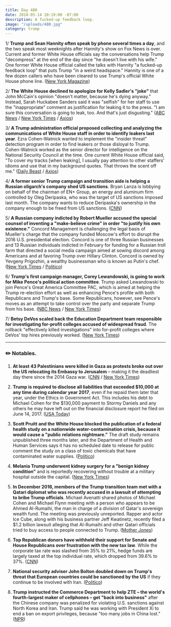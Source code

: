 ```yaml
---
title: Day 480
date: 2018-05-14 10:19:00 -07:00
description: A fucked-up feedback loop.
image: "/uploads/480.jpg"
category: trump
---
```


1/ **Trump and Sean Hannity often speak by phone several times a day**, and the two speak most weeknights after Hannity's show on Fox News is over. Current and former White House officials say the conversations help Trump "decompress" at the end of the day since "he doesn't live with his wife." One former White House official called the talks with Hannity "a fucked-up feedback loop" that puts Trump "in a weird headspace." Hannity is one of a few dozen callers who have been cleared to use Trump's official White House phone line. ([New York Magazine](http://nymag.com/daily/intelligencer/2018/05/sean-hannity-donald-trump-late-night-calls.html))

2/ **The White House declined to apologize for Kelly Sadler's "joke"** that John McCain's opinion "doesn't matter, because he's dying anyway." Instead, Sarah Huckabee Sanders said it was "selfish" for her staff to use the "inappropriate" comment as justification for leaking it to the press. "I am sure this conversation is going to leak, too. And that's just disgusting." ([ABC News](https://abcnews.go.com/Politics/sanders-scolded-white-house-staff-leak-called-mccain/story?id=55116869) / [New York Times](https://www.nytimes.com/2018/05/11/us/politics/mccain-kelly-sadler-comments.html) / [Axios](https://www.axios.com/white-house-sarah-sanders-john-mccain-kelly-sadler-8a4e33f7-c2bd-4cc6-aebd-57594d7ab4f4.html))

3/ **A Trump administration official proposed collecting and analyzing the communications of White House staff in order to identify leakers last year**. Ezra Cohen-Watnick wanted to implement the "insider threat" detection program in order to find leakers or those disloyal to Trump. Cohen-Watnick worked as the senior director for intelligence on the National Security Council at the time. One current White House official said, "To cover my tracks \[when leaking\], I usually pay attention to other staffers' idioms and use that in my background quotes. That throws the scent off me." ([Daily Beast](https://www.thedailybeast.com/white-house-aides-plan-to-stop-leaks-spy-on-his-co-workers) / [Axios](https://www.axios.com/trump-white-house-leakers-leak-about-leaking-dae05b8e-e792-41a7-bb74-c2756b542cd0.html))

4/ **A former senior Trump campaign and transition aide is helping a Russian oligarch's company shed US sanctions**. Bryan Lanza is lobbying on behalf of the chairman of EN\+ Group, an energy and aluminum firm controlled by Oleg Deripaska, who was the target of US sanctions imposed last month. The company wants to reduce Deripaska's ownership in the company enough to be freed from US sanctions. ([CNN](https://www.cnn.com/2018/05/12/politics/washington-lobbying-trump-era/index.html))

5/ **A Russian company indicted by Robert Mueller accused the special counsel of inventing a "make-believe crime" in order "to justify his own existence."** Concord Management is challenging the legal basis of Mueller's charge that the company funded Moscow's effort to disrupt the 2016 U.S. presidential election. Concord is one of three Russian businesses and 13 Russian individuals indicted in February for funding for a Russian troll farm that directed a social media campaign aimed at sowing discord among Americans and at favoring Trump over Hillary Clinton. Concord is owned by Yevgeny Prigozhin, a wealthy businessman who is known as Putin's chef. ([New York Times](https://www.nytimes.com/aponline/2018/05/14/us/politics/ap-us-trump-russia-probe.html) / [Politico](https://www.politico.com/story/2018/05/14/russian-firm-robert-mueller-charge-disputed-585645))

6/ **Trump's first campaign manager, Corey Lewandowski, is going to work for Mike Pence's political action committee**. Trump asked Lewandowski to join Pence's Great America Committee PAC, which is aimed at helping the Trump re-election effort as well as enhancing Pence's profile with both Republicans and Trump's base. Some Republicans, however, see Pence's moves as an attempt to take control over the party and separate Trump from his base. ([NBC News](https://www.nbcnews.com/politics/politics-news/lewandowski-join-pence-s-political-action-committee-n874001) / [New York Times](https://www.nytimes.com/2018/05/14/us/politics/pence-trump-midterms.html))

7/ **Betsy DeVos scaled back the Education Department team responsible for investigating for-profit colleges accused of widespread fraud**. The rollback "effectively killed investigations" into for-profit colleges where DeVos' top hires previously worked. ([New York Times](https://www.nytimes.com/2018/05/13/business/education-department-for-profit-colleges.html))

---

### ✏️ Notables.

1. **At least 43 Palestinians were killed in Gaza as protests broke out over the US relocating its Embassy to Jerusalem** – making it the deadliest day there since the 2014 Gaza war. ([CNN](https://www.cnn.com/2018/05/14/politics/jerusalem-us-embassy-trump-intl/index.html) / [New York Times](https://www.nytimes.com/2018/05/14/world/middleeast/gaza-protests-palestinians-us-embassy.html))

2. **Trump is required to disclose all liabilities that exceeded $10,000 at any time during calendar year 2017**, even if he repaid them later that year, under the Ethics in Government Act. This includes his debt to Michael Cohen for the $130,000 payment to Stormy Daniels and any others he may have left out on the financial disclosure report he filed on June 14, 2017. ([USA Today](https://www.usatoday.com/story/opinion/2018/05/14/donald-trump-stormy-daniels-michael-cohen-financial-disclosure-column/605893002/))

3. **Scott Pruitt and the White House blocked the publication of a federal health study on a nationwide water-contamination crisis, because it would cause a "public relations nightmare."** The draft study remains unpublished three months later, and the Department of Health and Human Services says it has no scheduled date to release for public comment the study on a class of toxic chemicals that have contaminated water supplies. ([Politico](https://www.politico.com/story/2018/05/14/emails-white-house-interfered-with-science-study-536950))

4. **Melania Trump underwent kidney surgery for a "benign kidney condition"** and is reportedly recovering without trouble at a military hospital outside the capital. ([New York Times](https://www.nytimes.com/2018/05/14/us/politics/melania-trump-kidney-surgery.html))

5. **In December 2016, members of the Trump transition team met  with a Qatari diplomat who was recently accused in a lawsuit of attempting to bribe Trump officials**. Michael Avenatti shared photos of Michael Cohen and Michael Flynn meeting with a person who appears to be Ahmed Al-Rumaihi, the man in charge of a division of Qatar's sovereign wealth fund. The meeting was previously unreported. Rapper and actor Ice Cube, along with his business partner Jeff Kwatinetz, recently filed a $1.2 billion lawsuit alleging that Al-Rumaihi and other Qatari officials tried to buy access to people connected to Trump. ([Mother Jones](https://www.motherjones.com/politics/2018/05/qatari-investor-accused-in-bribery-plot-appears-with-michael-cohen-in-picture-posted-by-stormy-daniels-lawyer/))

6. **Top Republican donors have withheld their support for Senate and House Republicans over frustration with the new tax law**. While the corporate tax rate was slashed from 35% to 21%, hedge funds are largely taxed at the top individual rate, which dropped from 39.6% to 37%. ([CNN](https://www.cnn.com/2018/05/14/politics/gop-hedge-fund-donors-tax-law/index.html))

7. **National security adviser John Bolton doubled down on Trump's threat that European countries could be sanctioned by the US** if they continue to be involved with Iran. ([Politico](https://www.politico.com/story/2018/05/13/bolton-pompeo-trump-iran-sanctions-584206))

8. **Trump instructed the Commerce Department to help ZTE – the world's fourth-largest maker of cellphones – get "back into business"** after the Chinese company was penalized for violating U.S. sanctions against North Korea and Iran. Trump said he was working with President Xi to end a ban on export privileges, because "too many jobs in China lost." ([NPR](https://www.npr.org/sections/thetwo-way/2018/05/14/610891747/president-trump-puts-america-first-on-hold-to-save-chinese-jobs))
